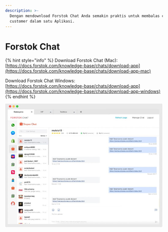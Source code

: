 ```yaml
---
description: >-
  Dengan mendownload Forstok Chat Anda semakin praktis untuk membalas chattingan
  customer dalam satu Aplikasi.
---
```


# Forstok Chat

{% hint style="info" %}
Download Forstok Chat \(Mac\):  
[https://docs.forstok.com/knowledge-base/chats/download-app](https://docs.forstok.com/knowledge-base/chats/download-app-mac)

Download Forstok Chat Windows:  
[https://docs.forstok.com/knowledge-base/chats/download-app](https://docs.forstok.com/knowledge-base/chats/download-app-windows)
{% endhint %}



![](../../.gitbook/assets/image%20%28182%29.png)


